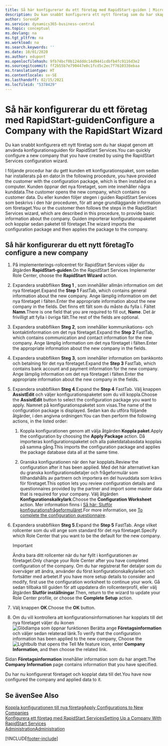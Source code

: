 ```yaml
---
title: Så här konfigurerar du ett företag med RapidStart-guiden | Microsoft Docs
description: Du kan snabbt konfigurera ett nytt företag som du har skapat genom att använda konfigurationsguiden för RapidStart Services.
author: SorenGP
ms.service: dynamics365-business-central
ms.topic: conceptual
ms.devlang: na
ms.tgt_pltfrm: na
ms.workload: na
ms.search.keywords: ''
ms.date: 10/01/2020
ms.author: edupont
ms.openlocfilehash: 9fb74bcf0b124dddc14d9441cdbfb4fc9116d3e2
ms.sourcegitcommit: ff2b55b7e790447e0c1fcd5c2ec7f7610338ebaa
ms.translationtype: HT
ms.contentlocale: sv-SE
ms.lasthandoff: 02/15/2021
ms.locfileid: "5378429"
---
```

# <a name="configure-a-company-with-the-rapidstart-wizard"></a><span data-ttu-id="68229-103">Så här konfigurerar du ett företag med RapidStart-guiden</span><span class="sxs-lookup"><span data-stu-id="68229-103">Configure a Company with the RapidStart Wizard</span></span>
<span data-ttu-id="68229-104">Du kan snabbt konfigurera ett nytt företag som du har skapat genom att använda konfigurationsguiden för RapidStart Services.</span><span class="sxs-lookup"><span data-stu-id="68229-104">You can quickly configure a new company that you have created by using the RapidStart Services configuration wizard.</span></span>

<span data-ttu-id="68229-105">I följande procedur har du gett kunden ett konfigurationspaket, som sedan har installerats på en dator.</span><span class="sxs-lookup"><span data-stu-id="68229-105">In the following procedure, you have provided the customer with the configuration package, which is then installed on a computer.</span></span> <span data-ttu-id="68229-106">Kunden öppnar det nya företaget, som inte innehåller några kunddata.</span><span class="sxs-lookup"><span data-stu-id="68229-106">The customer opens the new company, which contains no customer data.</span></span> <span data-ttu-id="68229-107">Du eller kunden följer stegen i guiden RapidStart Services som beskrivs i den här proceduren, för att ange grundläggande information om företaget.</span><span class="sxs-lookup"><span data-stu-id="68229-107">You or the customer then follows the steps in the RapidStart Services wizard, which are described in this procedure, to provide basic information about the company.</span></span> <span data-ttu-id="68229-108">Guiden importerar konfigurationspaketet och kopplar sedan paketet till företaget.</span><span class="sxs-lookup"><span data-stu-id="68229-108">The wizard imports the configuration package and then applies the package to the company.</span></span>  

## <a name="to-configure-a-new-company"></a><span data-ttu-id="68229-109">Så här konfigurerar du ett nytt företag</span><span class="sxs-lookup"><span data-stu-id="68229-109">To configure a new company</span></span>  
1. <span data-ttu-id="68229-110">På implementerings-rollcentret för RapidStart Services väljer du åtgärden **RapidStart-guiden**.</span><span class="sxs-lookup"><span data-stu-id="68229-110">On the RapidStart Services Implementer Role Center, choose the **RapidStart Wizard** action.</span></span>  
2. <span data-ttu-id="68229-111">Expandera snabbfliken **Steg 1** , som innehåller allmän information om det nya företaget.</span><span class="sxs-lookup"><span data-stu-id="68229-111">Expand the **Step 1** FastTab, which contains general information about the new company.</span></span> <span data-ttu-id="68229-112">Ange lämplig information om det nya företaget i fälten.</span><span class="sxs-lookup"><span data-stu-id="68229-112">Enter the appropriate information about the new company in the fields.</span></span> <span data-ttu-id="68229-113">Det finns ett fält som du måste du fylla i. Fältet **Namn**.</span><span class="sxs-lookup"><span data-stu-id="68229-113">There is one field that you are required to fill out, **Name**.</span></span> <span data-ttu-id="68229-114">Det är frivilligt att fylla i övriga fält.</span><span class="sxs-lookup"><span data-stu-id="68229-114">The rest of the fields are optional.</span></span>  
3. <span data-ttu-id="68229-115">Expandera snabbfliken **Steg 2**, som innehåller kommunikations- och kontaktinformation om det nya företaget.</span><span class="sxs-lookup"><span data-stu-id="68229-115">Expand the **Step 2** FastTab, which contains communication and contact information for the new company.</span></span> <span data-ttu-id="68229-116">Ange lämplig information om det nya företaget i fälten.</span><span class="sxs-lookup"><span data-stu-id="68229-116">Enter the appropriate information about the new company in the fields.</span></span>
4. <span data-ttu-id="68229-117">Expandera snabbfliken **Steg 3**, som innehåller information om bankkonto och betalning för det nya företaget.</span><span class="sxs-lookup"><span data-stu-id="68229-117">Expand the **Step 3** FastTab, which contains bank account and payment information for the new company.</span></span> <span data-ttu-id="68229-118">Ange lämplig information om det nya företaget i fälten.</span><span class="sxs-lookup"><span data-stu-id="68229-118">Enter the appropriate information about the new company in the fields.</span></span>  
5. <span data-ttu-id="68229-119">Expandera snabbfliken **Steg 4**.</span><span class="sxs-lookup"><span data-stu-id="68229-119">Expand the **Step 4** FastTab.</span></span> <span data-ttu-id="68229-120">Välj knappen **AssistEdit** och väljer konfigurationspaketet som du vill koppla.</span><span class="sxs-lookup"><span data-stu-id="68229-120">Choose the **AssistEdit** button to select the configuration package you want to apply.</span></span> <span data-ttu-id="68229-121">Namnet på konfigurationspaketet som visas.</span><span class="sxs-lookup"><span data-stu-id="68229-121">The name of the configuration package is displayed.</span></span> <span data-ttu-id="68229-122">Sedan kan du utföra följande åtgärder, i den angivna ordningen:</span><span class="sxs-lookup"><span data-stu-id="68229-122">You can then perform the following actions, in the listed order:</span></span>  

    1. <span data-ttu-id="68229-123">Koppla konfigurationen genom att välja åtgärden **Koppla paket**.</span><span class="sxs-lookup"><span data-stu-id="68229-123">Apply the configuration by choosing the **Apply Package** action.</span></span> <span data-ttu-id="68229-124">Då importeras konfigurationspaketet och alla paketdatabasdata kopplas på samma gång.</span><span class="sxs-lookup"><span data-stu-id="68229-124">This imports the configuration package and applies the package database data all at the same time.</span></span>  

    2. <span data-ttu-id="68229-125">Granska konfigurationen när den har kopplats.</span><span class="sxs-lookup"><span data-stu-id="68229-125">Review the configuration after it has been applied.</span></span> <span data-ttu-id="68229-126">Med det här alternativet kan du granska konfigurationsdetaljer och frågeformulär som tillhandahålls av partnern och importera en del huvuddata som krävs för företaget.</span><span class="sxs-lookup"><span data-stu-id="68229-126">This option lets you review configuration details and questionnaires provided by the partner and import some master data that is required for your company.</span></span> <span data-ttu-id="68229-127">Välj åtgärden **Konfigurationskalkylark**.</span><span class="sxs-lookup"><span data-stu-id="68229-127">Choose the **Configuration Worksheet** action.</span></span> <span data-ttu-id="68229-128">Mer information finns i [Så här: Slutför konfigurationsfrågeformuläret](admin-gather-customer-setup-values.md#to-complete-the-configuration-questionnaire).</span><span class="sxs-lookup"><span data-stu-id="68229-128">For more information, see [To complete the configuration questionnaire](admin-gather-customer-setup-values.md#to-complete-the-configuration-questionnaire).</span></span>  

6. <span data-ttu-id="68229-129">Expandera snabbfliken **Steg 5**.</span><span class="sxs-lookup"><span data-stu-id="68229-129">Expand the **Step 5** FastTab.</span></span> <span data-ttu-id="68229-130">Ange vilket rollcenter som du vill ange som standard för det nya företaget.</span><span class="sxs-lookup"><span data-stu-id="68229-130">Specify which Role Center that you want to be the default for the new company.</span></span>  

    > [!IMPORTANT]  
    >  <span data-ttu-id="68229-131">Ändra bara ditt rollcenter när du har fyllt i konfigurationen av företaget.</span><span class="sxs-lookup"><span data-stu-id="68229-131">Only change your Role Center after you have completed configuration of the company.</span></span> <span data-ttu-id="68229-132">Om du har registrerat fler detaljer som du överväger att ändra, använder du först konfigurationskalkylarket och fortsätter med arbetet.</span><span class="sxs-lookup"><span data-stu-id="68229-132">If you have more setup details to consider and modify, first use the configuration worksheet to continue your work.</span></span> <span data-ttu-id="68229-133">Gå sedan tillbaka till guiden för att uppdatera din rollcenterprofil, eller välj åtgärden **Slutför inställningar**.</span><span class="sxs-lookup"><span data-stu-id="68229-133">Then, return to the wizard to update your Role Center profile, or choose the **Complete Setup** action.</span></span>

7. <span data-ttu-id="68229-134">Välj knappen **OK**.</span><span class="sxs-lookup"><span data-stu-id="68229-134">Choose the **OK** button.</span></span>  
8. <span data-ttu-id="68229-135">Om du vill kontrollera att konfigurationsinformationen har kopplats till det nya företaget väljer du ikonen ![Glödlampa som öppnar funktionen Berätta](media/ui-search/search_small.png "Berätta vad du vill göra") ange **Företagsinformation** och väljer sedan relaterad länk.</span><span class="sxs-lookup"><span data-stu-id="68229-135">To verify that the configuration information has been applied to the new company, Choose the ![Lightbulb that opens the Tell Me feature](media/ui-search/search_small.png "Tell me what you want to do") icon, enter **Company Information**, and then choose the related link.</span></span>

<span data-ttu-id="68229-136">Sidan **Företagsinformation** innehåller information som du har angett.</span><span class="sxs-lookup"><span data-stu-id="68229-136">The **Company Information** page contains information that you have specified.</span></span>   

<span data-ttu-id="68229-137">Du har nu konfigurerat företaget och kopplat data till det.</span><span class="sxs-lookup"><span data-stu-id="68229-137">You have now configured the company and applied data to it.</span></span>  

## <a name="see-also"></a><span data-ttu-id="68229-138">Se även</span><span class="sxs-lookup"><span data-stu-id="68229-138">See Also</span></span>  
[<span data-ttu-id="68229-139">Koppla konfigurationen till nya företag</span><span class="sxs-lookup"><span data-stu-id="68229-139">Apply Configurations to New Companies</span></span>](admin-apply-configuration-to-new-companies.md)  
[<span data-ttu-id="68229-140">Konfigurera ett företag med RapidStart Services</span><span class="sxs-lookup"><span data-stu-id="68229-140">Setting Up a Company With RapidStart Services</span></span>](admin-set-up-a-company-with-rapidstart.md)  
[<span data-ttu-id="68229-141">Administration</span><span class="sxs-lookup"><span data-stu-id="68229-141">Administration</span></span>](admin-setup-and-administration.md)


[!INCLUDE[footer-include](includes/footer-banner.md)]